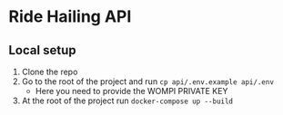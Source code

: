 # Ride Hailing API

## Local setup

1. Clone the repo
2. Go to the root of the project and run `cp api/.env.example api/.env`
   - Here you need to provide the WOMPI PRIVATE KEY
3. At the root of the project run `docker-compose up --build`
